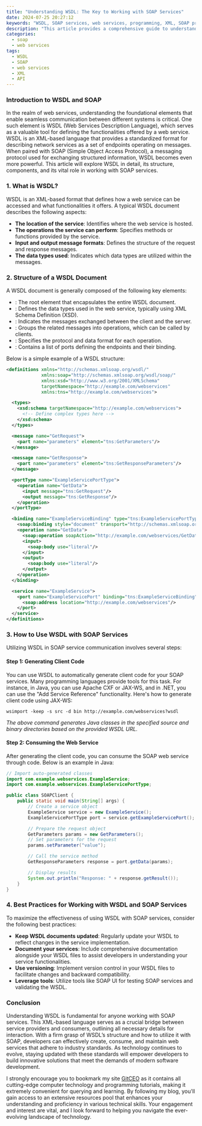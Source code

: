 ```yaml
---
title: "Understanding WSDL: The Key to Working with SOAP Services"
date: 2024-07-25 20:27:12
keywords: "WSDL, SOAP services, web services, programming, XML, SOAP protocol, tutorial, technology, software development, API"
description: "This article provides a comprehensive guide to understanding WSDL (Web Services Description Language) and its crucial role in SOAP (Simple Object Access Protocol) services. Exploring its structure, elements, and how to utilize it for effective web service communication, the reader will gain insights into building and consuming SOAP web services. From XML schematics to service binding, this tutorial ensures readers develop foundational knowledge in managing SOAP services, empowering them to enhance their software development skills, facilitate communication among different systems, and execute efficient API interactions through practical examples and insights."
categories:
  - soap
  - web services
tags:
  - WSDL
  - SOAP
  - web services
  - XML
  - API
---
```


### Introduction to WSDL and SOAP

In the realm of web services, understanding the foundational elements that enable seamless communication between different systems is critical. One such element is WSDL (Web Services Description Language), which serves as a valuable tool for defining the functionalities offered by a web service. WSDL is an XML-based language that provides a standardized format for describing network services as a set of endpoints operating on messages. When paired with SOAP (Simple Object Access Protocol), a messaging protocol used for exchanging structured information, WSDL becomes even more powerful. This article will explore WSDL in detail, its structure, components, and its vital role in working with SOAP services.

<!-- more -->

### 1. What is WSDL?

WSDL is an XML-based format that defines how a web service can be accessed and what functionalities it offers. A typical WSDL document describes the following aspects:

- **The location of the service**: Identifies where the web service is hosted.
- **The operations the service can perform**: Specifies methods or functions provided by the service.
- **Input and output message formats**: Defines the structure of the request and response messages.
- **The data types used**: Indicates which data types are utilized within the messages.

### 2. Structure of a WSDL Document

A WSDL document is generally composed of the following key elements:

- **<definitions>**: The root element that encapsulates the entire WSDL document.
- **<types>**: Defines the data types used in the web service, typically using XML Schema Definition (XSD).
- **<message>**: Indicates the messages exchanged between the client and the server.
- **<portType>**: Groups the related messages into operations, which can be called by clients.
- **<binding>**: Specifies the protocol and data format for each operation.
- **<service>**: Contains a list of ports defining the endpoints and their binding.

Below is a simple example of a WSDL structure:

```xml
<definitions xmlns="http://schemas.xmlsoap.org/wsdl/"
             xmlns:soap="http://schemas.xmlsoap.org/wsdl/soap/"
             xmlns:xsd="http://www.w3.org/2001/XMLSchema"
             targetNamespace="http://example.com/webservices"
             xmlns:tns="http://example.com/webservices">

  <types>
    <xsd:schema targetNamespace="http://example.com/webservices">
      <!-- Define complex types here -->
    </xsd:schema>
  </types>

  <message name="GetRequest">
    <part name="parameters" element="tns:GetParameters"/>
  </message>

  <message name="GetResponse">
    <part name="parameters" element="tns:GetResponseParameters"/>
  </message>

  <portType name="ExampleServicePortType">
    <operation name="GetData">
      <input message="tns:GetRequest"/>
      <output message="tns:GetResponse"/>
    </operation>
  </portType>

  <binding name="ExampleServiceBinding" type="tns:ExampleServicePortType">
    <soap:binding style="document" transport="http://schemas.xmlsoap.org/soap/http"/>
    <operation name="GetData">
      <soap:operation soapAction="http://example.com/webservices/GetData"/>
      <input>
        <soap:body use="literal"/>
      </input>
      <output>
        <soap:body use="literal"/>
      </output>
    </operation>
  </binding>

  <service name="ExampleService">
    <port name="ExampleServicePort" binding="tns:ExampleServiceBinding">
      <soap:address location="http://example.com/webservices"/>
    </port>
  </service>
</definitions>
```

### 3. How to Use WSDL with SOAP Services

Utilizing WSDL in SOAP service communication involves several steps:

#### Step 1: Generating Client Code

You can use WSDL to automatically generate client code for your SOAP services. Many programming languages provide tools for this task. For instance, in Java, you can use Apache CXF or JAX-WS, and in .NET, you can use the "Add Service Reference" functionality. Here's how to generate client code using JAX-WS:

```shell
wsimport -keep -s src -d bin http://example.com/webservices?wsdl
```
*The above command generates Java classes in the specified source and binary directories based on the provided WSDL URL.*

#### Step 2: Consuming the Web Service

After generating the client code, you can consume the SOAP web service through code. Below is an example in Java:

```java
// Import auto-generated classes
import com.example.webservices.ExampleService;
import com.example.webservices.ExampleServicePortType;

public class SOAPClient {
    public static void main(String[] args) {
        // Create a service object
        ExampleService service = new ExampleService();
        ExampleServicePortType port = service.getExampleServicePort();

        // Prepare the request object
        GetParameters params = new GetParameters();
        // Set parameters for the request
        params.setParameter("value");

        // Call the service method
        GetResponseParameters response = port.getData(params);

        // Display results
        System.out.println("Response: " + response.getResult());
    }
}
```

### 4. Best Practices for Working with WSDL and SOAP Services

To maximize the effectiveness of using WSDL with SOAP services, consider the following best practices:

- **Keep WSDL documents updated**: Regularly update your WSDL to reflect changes in the service implementation.
- **Document your services**: Include comprehensive documentation alongside your WSDL files to assist developers in understanding your service functionalities.
- **Use versioning**: Implement version control in your WSDL files to facilitate changes and backward compatibility.
- **Leverage tools**: Utilize tools like SOAP UI for testing SOAP services and validating the WSDL.

### Conclusion

Understanding WSDL is fundamental for anyone working with SOAP services. This XML-based language serves as a crucial bridge between service providers and consumers, outlining all necessary details for interaction. With a firm grasp of WSDL’s structure and how to utilize it with SOAP, developers can effectively create, consume, and maintain web services that adhere to industry standards. As technology continues to evolve, staying updated with these standards will empower developers to build innovative solutions that meet the demands of modern software development.

I strongly encourage you to bookmark my site [GitCEO](https://gitceo.com) as it contains all cutting-edge computer technology and programming tutorials, making it extremely convenient for querying and learning. By following my blog, you'll gain access to an extensive resources pool that enhances your understanding and proficiency in various technical skills. Your engagement and interest are vital, and I look forward to helping you navigate the ever-evolving landscape of technology.